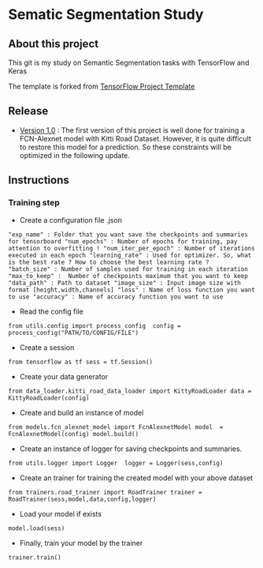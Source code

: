 # Sematic Segmentation Study



## About this project



This git is my study on Semantic Segmentation tasks with TensorFlow and Keras 



The template is forked from [TensorFlow Project Template](https://github.com/MrGemy95/Tensorflow-Project-Template)



## Release



* [Version 1.0](https://github.com/kuro10/Sematic-Segmentation/tree/6c3bab3126619621b238895e1f9a6f11563874cf) : The first version of this project is well done for training a FCN-Alexnet model with Kitti Road Dataset. However, it is quite difficult to restore this model for a prediction. So these constraints will be optimized in the following update. 


## Instructions

### Training step

* Create a configuration file .json 

`
"exp_name" : Folder that you want save the checkpoints and summaries for tensorboard
"num_epochs" : Number of epochs for training, pay attention to overfitting !
"num_iter_per_epoch" : Number of iterations executed in each epoch
"learning_rate" : Used for optimizer. So, what is the best rate ? How to choose the best learning rate ?  
"batch_size" : Number of samples used for training in each iteration
"max_to_keep" :  Number of checkpoints maximum that you want to keep
"data_path" : Path to dataset
"image_size" : Input image size with format [height,width,channels]
"loss" : Name of loss function you want to use
"accuracy" : Name of accuracy function you want to use
`

* Read the config file

`
from utils.config import process_config 
config = process_config("PATH/TO/CONFIG/FILE")
`

* Create a session 

`
from tensorflow as tf
sess = tf.Session()
`

* Create your data generator

`
from data_loader.kitti_road_data_loader import KittyRoadLoader
data = KittyRoadLoader(config)
`

* Create and build an instance of model

`
from models.fcn_alexnet_model import FcnAlexnetModel
model  = FcnAlexnetModel(config)
model.build()
`

* Create an instance of logger for saving checkpoints and summaries.

`
from utils.logger import Logger 
logger = Logger(sess,config)
`

* Create an trainer for training the created model with your above dataset

`
from trainers.road_trainer import RoadTrainer
trainer = RoadTrainer(sess,model,data,config,logger)
`

* Load your model if exists

`
model.load(sess)
`

* Finally, train your model by the trainer

`
trainer.train()
`

